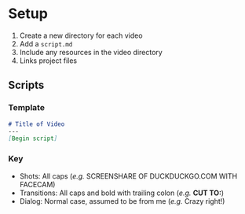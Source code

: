# Setup

1. Create a new directory for each video
2. Add a `script.md`
3. Include any resources in the video directory
4. Links project files

## Scripts

### Template
```markdown
# Title of Video
---
[Begin script]
```

### Key

- Shots: All caps (*e.g.* SCREENSHARE OF DUCKDUCKGO.COM WITH FACECAM)
- Transitions: All caps and bold with trailing colon (*e.g.* **CUT TO:**)
- Dialog: Normal case, assumed to be from me (*e.g.* Crazy right!)

